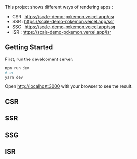 This project shows different ways of rendering apps :

- CSR : https://scale-demo-pokemon.vercel.app/csr
- SSR : https://scale-demo-pokemon.vercel.app/ssr
- SSG : https://scale-demo-pokemon.vercel.app/ssg
- ISR : https://scale-demo-pokemon.vercel.app/isr

## Getting Started

First, run the development server:

```bash
npm run dev
# or
yarn dev
```

Open [http://localhost:3000](http://localhost:3000) with your browser to see the result.

## CSR

## SSR

## SSG

## ISR

